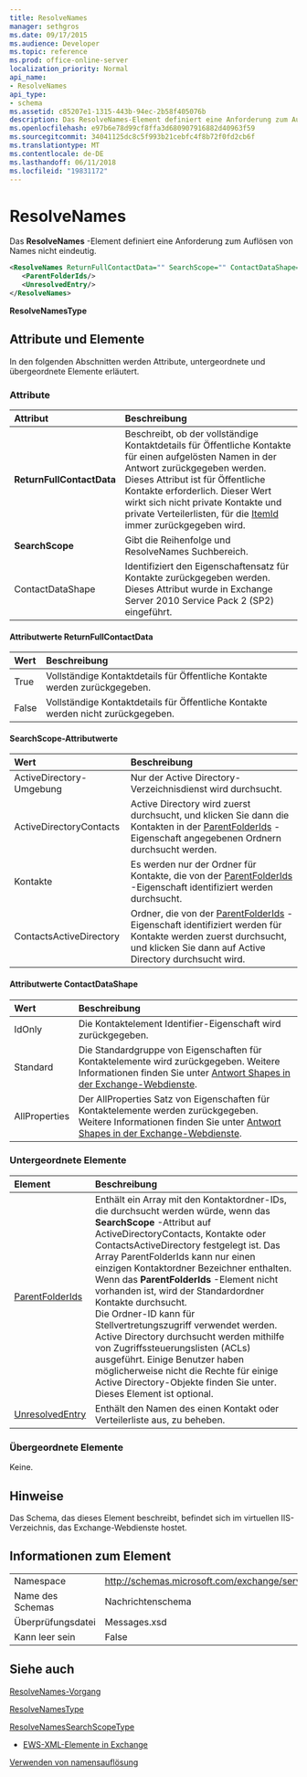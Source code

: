 ```yaml
---
title: ResolveNames
manager: sethgros
ms.date: 09/17/2015
ms.audience: Developer
ms.topic: reference
ms.prod: office-online-server
localization_priority: Normal
api_name:
- ResolveNames
api_type:
- schema
ms.assetid: c85207e1-1315-443b-94ec-2b58f405076b
description: Das ResolveNames-Element definiert eine Anforderung zum Auflösen von Names nicht eindeutig.
ms.openlocfilehash: e97b6e78d99cf8ffa3d680907916882d40963f59
ms.sourcegitcommit: 34041125dc8c5f993b21cebfc4f8b72f0fd2cb6f
ms.translationtype: MT
ms.contentlocale: de-DE
ms.lasthandoff: 06/11/2018
ms.locfileid: "19831172"
---
```

# <a name="resolvenames"></a>ResolveNames

Das **ResolveNames** -Element definiert eine Anforderung zum Auflösen von Names nicht eindeutig. 
  
```XML
<ResolveNames ReturnFullContactData="" SearchScope="" ContactDataShape="">
   <ParentFolderIds/>
   <UnresolvedEntry/>
</ResolveNames>
```

 **ResolveNamesType**
## <a name="attributes-and-elements"></a>Attribute und Elemente

In den folgenden Abschnitten werden Attribute, untergeordnete und übergeordnete Elemente erläutert.
  
### <a name="attributes"></a>Attribute

|**Attribut**|**Beschreibung**|
|:-----|:-----|
|**ReturnFullContactData** <br/> |Beschreibt, ob der vollständige Kontaktdetails für Öffentliche Kontakte für einen aufgelösten Namen in der Antwort zurückgegeben werden. Dieses Attribut ist für Öffentliche Kontakte erforderlich. Dieser Wert wirkt sich nicht private Kontakte und private Verteilerlisten, für die [ItemId](itemid.md) immer zurückgegeben wird.  <br/> |
|**SearchScope** <br/> |Gibt die Reihenfolge und ResolveNames Suchbereich.  <br/> |
|ContactDataShape  <br/> |Identifiziert den Eigenschaftensatz für Kontakte zurückgegeben werden. Dieses Attribut wurde in Exchange Server 2010 Service Pack 2 (SP2) eingeführt.  <br/> |
   
#### <a name="returnfullcontactdata-attribute-values"></a>Attributwerte ReturnFullContactData

|**Wert**|**Beschreibung**|
|:-----|:-----|
|True  <br/> |Vollständige Kontaktdetails für Öffentliche Kontakte werden zurückgegeben.  <br/> |
|False  <br/> |Vollständige Kontaktdetails für Öffentliche Kontakte werden nicht zurückgegeben.  <br/> |
   
#### <a name="searchscope-attribute-values"></a>SearchScope-Attributwerte

|**Wert**|**Beschreibung**|
|:-----|:-----|
|ActiveDirectory-Umgebung  <br/> |Nur der Active Directory-Verzeichnisdienst wird durchsucht.  <br/> |
|ActiveDirectoryContacts  <br/> |Active Directory wird zuerst durchsucht, und klicken Sie dann die Kontakten in der [ParentFolderIds](parentfolderids.md) -Eigenschaft angegebenen Ordnern durchsucht werden.  <br/> |
|Kontakte  <br/> |Es werden nur der Ordner für Kontakte, die von der [ParentFolderIds](parentfolderids.md) -Eigenschaft identifiziert werden durchsucht.  <br/> |
|ContactsActiveDirectory  <br/> |Ordner, die von der [ParentFolderIds](parentfolderids.md) -Eigenschaft identifiziert werden für Kontakte werden zuerst durchsucht, und klicken Sie dann auf Active Directory durchsucht wird.  <br/> |
   
#### <a name="contactdatashape-attribute-values"></a>Attributwerte ContactDataShape

|**Wert**|**Beschreibung**|
|:-----|:-----|
|IdOnly  <br/> |Die Kontaktelement Identifier-Eigenschaft wird zurückgegeben.  <br/> |
|Standard  <br/> |Die Standardgruppe von Eigenschaften für Kontaktelemente wird zurückgegeben. Weitere Informationen finden Sie unter [Antwort Shapes in der Exchange-Webdienste](http://msdn.microsoft.com/library/1c5ddc0a-c4e0-4488-8972-7543b5b464df%28Office.15%29.aspx).  <br/> |
|AllProperties  <br/> |Der AllProperties Satz von Eigenschaften für Kontaktelemente werden zurückgegeben. Weitere Informationen finden Sie unter [Antwort Shapes in der Exchange-Webdienste](http://msdn.microsoft.com/library/1c5ddc0a-c4e0-4488-8972-7543b5b464df%28Office.15%29.aspx).  <br/> |
   
### <a name="child-elements"></a>Untergeordnete Elemente

|**Element**|**Beschreibung**|
|:-----|:-----|
|[ParentFolderIds](parentfolderids.md) <br/> |Enthält ein Array mit den Kontaktordner-IDs, die durchsucht werden würde, wenn das **SearchScope** -Attribut auf ActiveDirectoryContacts, Kontakte oder ContactsActiveDirectory festgelegt ist. Das Array ParentFolderIds kann nur einen einzigen Kontaktordner Bezeichner enthalten. Wenn das **ParentFolderIds** -Element nicht vorhanden ist, wird der Standardordner Kontakte durchsucht.  <br/> Die Ordner-ID kann für Stellvertretungszugriff verwendet werden.  <br/> Active Directory durchsucht werden mithilfe von Zugriffssteuerungslisten (ACLs) ausgeführt. Einige Benutzer haben möglicherweise nicht die Rechte für einige Active Directory-Objekte finden Sie unter.  <br/> Dieses Element ist optional.  <br/> |
|[UnresolvedEntry](unresolvedentry.md) <br/> |Enthält den Namen des einen Kontakt oder Verteilerliste aus, zu beheben.  <br/> |
   
### <a name="parent-elements"></a>Übergeordnete Elemente

Keine.
  
## <a name="remarks"></a>Hinweise

Das Schema, das dieses Element beschreibt, befindet sich im virtuellen IIS-Verzeichnis, das Exchange-Webdienste hostet.
  
## <a name="element-information"></a>Informationen zum Element

|||
|:-----|:-----|
|Namespace  <br/> |http://schemas.microsoft.com/exchange/services/2006/messages  <br/> |
|Name des Schemas  <br/> |Nachrichtenschema  <br/> |
|Überprüfungsdatei  <br/> |Messages.xsd  <br/> |
|Kann leer sein  <br/> |False  <br/> |
   
## <a name="see-also"></a>Siehe auch



[ResolveNames-Vorgang](resolvenames-operation.md)
  
[ResolveNamesType](https://msdn.microsoft.com/library/ExchangeWebServices.ResolveNamesType.aspx)
  
[ResolveNamesSearchScopeType](https://msdn.microsoft.com/library/ExchangeWebServices.ResolveNamesSearchScopeType.aspx)


- [EWS-XML-Elemente in Exchange](ews-xml-elements-in-exchange.md)


[Verwenden von namensauflösung](http://msdn.microsoft.com/library/9257fb07-89d2-46eb-b885-e2173fe6fbc1%28Office.15%29.aspx)

